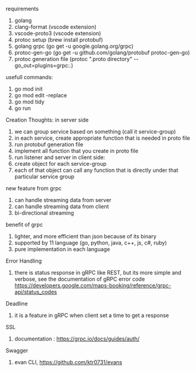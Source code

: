 requirements
1. golang
2. clang-format (vscode extension)
3. vscode-proto3 (vscode extension)
4. protoc setup (brew install protobuf)
5. golang grpc (go get -u google.golang.org/grpc)
6. protoc-gen-go (go get -u github.com/golang/protobuf protoc-gen-go)
7. protoc generation file (protoc ".proto directory" --go_out=plugins=grpc:.)

usefull commands:
1. go mod init
2. go mod edit -replace
3. go mod tidy
4. go run


Creation Thoughts:
in server side
1. we can group service based on something (call it service-group)
2. in each service, create appropriate function that is needed in proto file
3. run protobuf generation file
4. implement all function that you create in proto file
5. run listener and server
in client side:
1. create object for each service-group
2. each of that object can call any function that is directly under that particular service group


new feature from grpc
1. can handle streaming data from server
2. can handle streaming data from client
3. bi-directional streaming


benefit of grpc
1. lighter, and more efficient than json because of its binary
2. supported by 11 language (go, python, java, c++, js, c#, ruby)
3. pure implementation in each language

Error Handling
1. there is status response in gRPC like REST, but its more simple and verbose, see the documentation of gRPC error code https://developers.google.com/maps-booking/reference/grpc-api/status_codes

Deadline
1. it is a feature in gRPC when client set a time to get a response

SSL
1. documentation : https://grpc.io/docs/guides/auth/

Swagger
1. evan CLI, https://github.com/ktr0731/evans